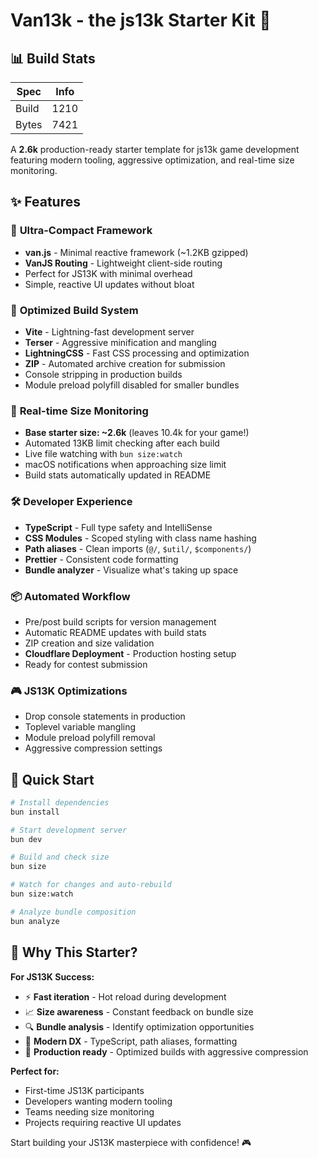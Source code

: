 # Van13k - the js13k Starter Kit 🚀

## 📊 Build Stats

| Spec  | Info               |
| ----- | ------------------ |
| Build | <!-- BUILD -->1210    |
| Bytes | <!-- BYTES -->7421 |


A **2.6k** production-ready starter template for js13k game development featuring modern tooling, aggressive optimization, and real-time size monitoring.

## ✨ Features

### 🎯 **Ultra-Compact Framework**

- **van.js** - Minimal reactive framework (~1.2KB gzipped)
- **VanJS Routing** - Lightweight client-side routing
- Perfect for JS13K with minimal overhead
- Simple, reactive UI updates without bloat

### 🔧 **Optimized Build System**

- **Vite** - Lightning-fast development server
- **Terser** - Aggressive minification and mangling
- **LightningCSS** - Fast CSS processing and optimization
- **ZIP** - Automated archive creation for submission
- Console stripping in production builds
- Module preload polyfill disabled for smaller bundles

### 📏 **Real-time Size Monitoring**

- **Base starter size: ~2.6k** (leaves 10.4k for your game!)
- Automated 13KB limit checking after each build
- Live file watching with `bun size:watch`
- macOS notifications when approaching size limit
- Build stats automatically updated in README

### 🛠️ **Developer Experience**

- **TypeScript** - Full type safety and IntelliSense
- **CSS Modules** - Scoped styling with class name hashing
- **Path aliases** - Clean imports (`@/`, `$util/`, `$components/`)
- **Prettier** - Consistent code formatting
- **Bundle analyzer** - Visualize what's taking up space

### 📦 **Automated Workflow**

- Pre/post build scripts for version management
- Automatic README updates with build stats
- ZIP creation and size validation
- **Cloudflare Deployment** - Production hosting setup
- Ready for contest submission

### 🎮 **JS13K Optimizations**

- Drop console statements in production
- Toplevel variable mangling
- Module preload polyfill removal
- Aggressive compression settings

## 🚀 Quick Start

```bash
# Install dependencies
bun install

# Start development server
bun dev

# Build and check size
bun size

# Watch for changes and auto-rebuild
bun size:watch

# Analyze bundle composition
bun analyze
```


## 🎯 Why This Starter?

**For JS13K Success:**

- ⚡ **Fast iteration** - Hot reload during development
- 📈 **Size awareness** - Constant feedback on bundle size
- 🔍 **Bundle analysis** - Identify optimization opportunities
- 🎨 **Modern DX** - TypeScript, path aliases, formatting
- 📱 **Production ready** - Optimized builds with aggressive compression

**Perfect for:**

- First-time JS13K participants
- Developers wanting modern tooling
- Teams needing size monitoring
- Projects requiring reactive UI updates

Start building your JS13K masterpiece with confidence! 🎮
